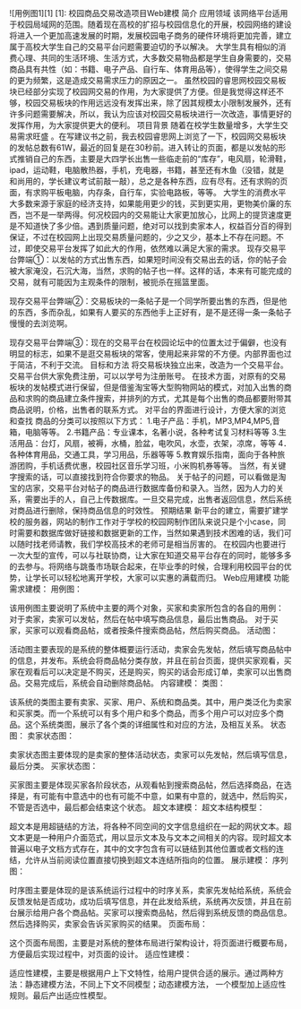 

![用例图1][1]
[1]:
校园商品交易改造项目Web建模
简介
应用领域
   该网络平台适用于校园局域网的范围。随着现在高校的扩招与校园信息化的开展，校园网络的建设将进入一个更加高速发展的时期，发展校园电子商务的硬件环境将更加完善，建立属于高校大学生自己的交易平台问题需要迫切的予以解决。
     大学生具有相似的消费心理、共同的生活环境、生活方式，大多数交易物品都是学生自身需要的，交易商品具有共性（如：书籍、电子产品、自行车、体育用品等），使得学生之间交易的更为频繁，这是造成交易需求压力的原因之一。
     虽然校园的睿思网校园交易板块已经部分实现了校园网交易的作用，为大家提供了方便。但是我觉得这样还不够，校园交易板块的作用远远没有发挥出来，除了因其规模太小限制发展外，还有许多问题需要解决，所以，我认为应该对校园交易板块进行一次改造，事情更好的发挥作用，为大家提供更大的便利。
项目背景
   随着在校学生数量增多，大学生交易需求旺盛 。在写建议书之前，我去校园睿思网上浏览了一下，校园网交易板块的发帖总数有61W，最近的回复是在30秒前。进入转让的页面，都是以发帖的形式推销自己的东西，主要是大四学长出售一些临走前的“库存”，电风扇，轮滑鞋，ipad，运动鞋，电脑散热器，手机，充电器，书籍，甚至还有木鱼（没错，就是和尚用的，学长建议考试前敲一敲），总之是各种东西，应有尽有。还有求购的页面，有求购平板电脑，内存条，自行车，实验电路板，等等。
      大学生的消费水平大多数来源于家庭的经济支持，如果能用更少的钱，买到更实用，更物美价廉的东西，岂不是一举两得。何况校园内的交易能让大家更加放心，比网上的提货速度更是不知道快了多少倍。遇到质量问题，绝对可以找到卖家本人，权益百分百的得到保证，不过在校园网上出现交易质量问题的，少之又少，基本上不存在问题。不过，即使交易平台发挥了如此大的作用，依然难以满足大家的需求。
   现存交易平台弊端①：以发帖的方式出售东西，如果短时间没有交易出去的话，你的帖子会被大家淹没，石沉大海，当然，求购的帖子也一样。这样的话，本来有可能完成的交易，就有可能因为主观条件的限制，被扼杀在摇篮里面。

   现存交易平台弊端②：交易板块的一条帖子是一个同学所要出售的东西，但是他的东西，多而杂乱，如果有人要买的东西他手上正好有，是不是还得一条一条帖子慢慢的去浏览啊。

   现存交易平台弊端③：现在的交易平台在校园论坛中的位置太过于偏僻，也没有明显的标志，如果不是逛交易板块的常客，使用起来非常的不方便。内部界面也过于简洁，不利于交流。
目标和方法
   将交易板块独立出来，改造为一个交易平台。交易平台供大家免费注册，可以以学号为注册账号。
   在技术方面，对原有的交易板块的发帖模式进行保留，但是借鉴淘宝等大型购物网站的模式，对加入出售的商品和求购的商品建立条件搜索，并排列的方式，尤其是每个出售的商品都要附带其商品说明，价格，出售者的联系方式。
   对平台的界面进行设计，方便大家的浏览和查找
   商品的分类可以按照以下方式：
  1.电子产品：手机，MP3,MP4,MP5,音箱，电脑等等。
  2.书籍产品：专业课本，名著小说，各种考试复习材料等等
  3.生活用品：台灯，风扇，被褥，水桶，脸盆，电吹风，水壶，衣架，凉席，等等
  4．各种体育用品，交通工具，学习用品，乐器等等
  5.教育娱乐指南，面向于各种旅游团购，手机话费优惠，校园社区音乐学习班，小米购机券等等。
当然，有关键字搜索的话，可以直接找到符合你要求的物品。
关于帖子的问题，可以看做是淘宝的店家，交易平台对帖子的商品进行数据库备份和录入。当然，因为人力的关系，需要出手的人，自己上传数据库。一旦交易完成，出售者返回信息，然后系统对商品进行删除，保持商品信息的时效性。
预期结果
   新平台的建立，需要扩建学校的服务器，网站的制作工作对于学校的校园网制作团队来说只是个小case，同时需要和数据库做好链接和数据更新的工作，当然如果遇到技术困难的话，我们可以随时找老师请教，我们学校高技术的老师可是相当厉害的。
   在校园内也要进行一次大型的宣传，可以与社联协商，让大家在知道交易平台存在的同时，能够多多的去参与。将网络与跳蚤市场联合起来，在毕业季的时候，合理利用校园平台的优势，让学长可以轻松地离开学校，大家可以实惠的满载而归。
Web应用建模
功能需求建模：
用例图：

该用例图主要说明了系统中主要的两个对象，买家和卖家所包含的各自的用例：
对于卖家，卖家可以发帖，然后在帖中填写商品信息，最后出售商品。
对于买家，买家可以观看商品帖，或者按条件搜索商品帖，然后购买商品。
活动图：

活动图主要表现的是系统的整体概要运行活动，卖家会先发帖，然后填写商品帖中的信息，并发布。系统会将商品帖分类存放，并且在前台页面，提供买家观看，买家在观看后可以决定是不购买，还是购买，购买的话会形成订单，卖家可以出售商品。交易完成后，系统会自动删除商品帖。
内容建模：
类图：

该系统的类图主要有卖家、买家、用户、系统和商品类。其中，用户类泛化为卖家和买家类。而一个系统可以有多个用户和多个商品，而多个用户可以对应多个商品。这个系统类图，展示了各个类的详细属性和对应的方法，及相互关系。
状态图：
卖家状态图：

卖家状态图主要体现的是卖家的整体活动状态，卖家可以先发帖，然后填写信息，最后分类。
买家状态图：

买家图主要是体现买家各阶段状态，从观看帖到搜索商品帖，然后选择商品，在选择是，有可能有中意选中的也有可能不中意，如果有中意的，就选中，然后购买，不管是否选中，最后都会结束这个状态。
超文本建模：
超文本结构模型：

超文本是用超链结的方法，将各种不同空间的文字信息组织在一起的网状文本。超文本更是一种用户介面范式，用以显示文本及与文本之间相关的内容。现时超文本普遍以电子文档方式存在，其中的文字包含有可以链结到其他位置或者文档的连结，允许从当前阅读位置直接切换到超文本连结所指向的位置。
展示建模：
序列图：

时序图主要是体现的是该系统运行过程中的时序关系，卖家先发帖给系统，系统会反馈发帖是否成功，成功后填写信息，并在此发给系统，系统再次反馈，并且在前台展示给用户各个商品帖。买家可以搜索商品帖，然后得到系统反馈的商品信息。然后选择购买，卖家会告诉买家购买的结果。
页面布局：

这个页面布局图，主要是对系统的整体布局进行架构设计，将页面进行概要布局，方便最后实现过程中，对页面的设计。
适应性建模：

适应性建模，主要是根据用户上下文特性，给用户提供合适的展示。通过两种方法：静态建模方法，不同上下文不同模型；动态建模方法， 一个模型加上适应性规则。最后产出适应性模型。








